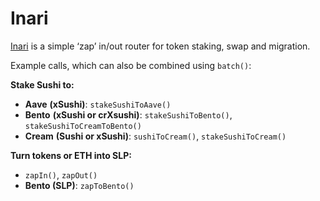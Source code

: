 # Inari

[Inari](https://etherscan.io/address/0x195E8262AA81Ba560478EC6Ca4dA73745547073f#code) is a simple ‘zap’ in/out router for token staking, swap and migration.

Example calls, which can also be combined using `batch()`:

**Stake Sushi to:**

* **Aave** **(xSushi)**: `stakeSushiToAave()`
* **Bento** **(xSushi or crXsushi)**: `stakeSushiToBento()`, `stakeSushiToCreamToBento()`
* **Cream** **(Sushi or xSushi)**: `sushiToCream()`, `stakeSushiToCream()`

**Turn tokens or ETH into SLP:**

* `zapIn()`, `zapOut()` 
* **Bento (SLP)**: `zapToBento()`

